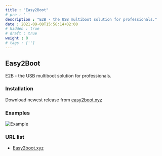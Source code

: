 ```yaml
---
title : "Easy2Boot"
# pre : ' '
description : "E2B - the USB multiboot solution for professionals."
date : 2021-09-08T15:58:14+02:00
# hidden : true
# draft : true
weight : 0
# tags : ['']
---
```


## Easy2Boot

E2B - the USB multiboot solution for professionals.

### Installation

Download newest release from [easy2boot.xyz](https://easy2boot.xyz/download/)

### Examples

![Example](images/example1.png)

### URL list

* [Easy2boot.xyz](https://easy2boot.xyz/)
